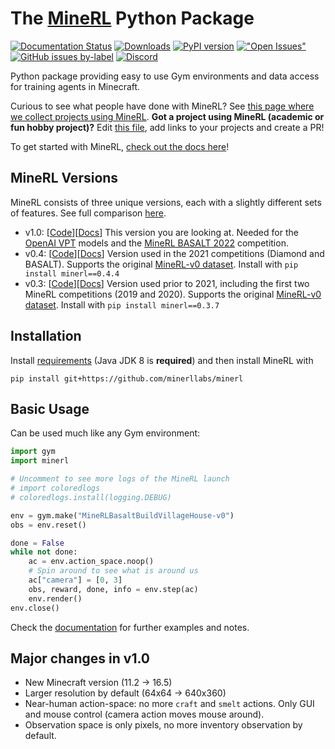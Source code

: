 # The [MineRL](http://minerl.io) Python Package

[![Documentation Status](https://readthedocs.org/projects/minerl/badge/?version=latest)](https://minerl.readthedocs.io/en/latest/?badge=latest)
[![Downloads](https://pepy.tech/badge/minerl)](https://pepy.tech/project/minerl)
[![PyPI version](https://badge.fury.io/py/minerl.svg)](https://badge.fury.io/py/minerl)
[!["Open Issues"](https://img.shields.io/github/issues-raw/minerllabs/minerl.svg)](https://github.com/minerllabs/minerl/issues)
[![GitHub issues by-label](https://img.shields.io/github/issues/minerllabs/minerl/bug.svg?color=red)](https://github.com/minerllabs/minerl/issues?utf8=%E2%9C%93&q=is%3Aissue+is%3Aopen+label%3Abug)
[![Discord](https://img.shields.io/discord/565639094860775436.svg?label=&logo=discord&logoColor=ffffff&color=7389D8&labelColor=6A7EC2)](https://discord.gg/BT9uegr)

Python package providing easy to use Gym environments and data access for training agents in Minecraft.

Curious to see what people have done with MineRL? See [this page where we collect projects using MineRL](https://minerl.readthedocs.io/en/latest/notes/useful-links.html). **Got a project using MineRL (academic or fun hobby project)?** Edit [this file](https://github.com/minerllabs/minerl/blob/dev/docs/source/notes/useful-links.rst), add links to your projects and create a PR!

To get started with MineRL, [check out the docs here](http://minerl.io/docs/)!

## MineRL Versions

MineRL consists of three unique versions, each with a slightly different sets of features. See full comparison [here](https://minerl.readthedocs.io/en/v1.0.0/notes/versions.html).

* v1.0: [[Code](https://github.com/minerllabs/minerl)][[Docs](https://minerl.readthedocs.io/en/latest/)]
  This version you are looking at. Needed for the [OpenAI VPT](https://github.com/openai/Video-Pre-Training) models and the [MineRL BASALT 2022](https://www.aicrowd.com/challenges/neurips-2022-minerl-basalt-competition) competition.
* v0.4: [[Code](https://github.com/minerllabs/minerl/tree/v0.4)][[Docs](https://minerl.readthedocs.io/en/v0.4.4/)]
  Version used in the 2021 competitions (Diamond and BASALT). Supports the original [MineRL-v0 dataset](https://arxiv.org/abs/1907.13440). Install with `pip install minerl==0.4.4`
* v0.3: [[Code](https://github.com/minerllabs/minerl/tree/pypi_0.3.7)][[Docs](https://minerl.readthedocs.io/en/v0.3.7/)]
  Version used prior to 2021, including the first two MineRL competitions (2019 and 2020). Supports the original [MineRL-v0 dataset](https://arxiv.org/abs/1907.13440). Install with `pip install minerl==0.3.7`

## Installation

Install [requirements](https://minerl.readthedocs.io/en/latest/tutorials/index.html) (Java JDK 8 is **required**) and then install MineRL with
```
pip install git+https://github.com/minerllabs/minerl
```

## Basic Usage

Can be used much like any Gym environment:

```python
import gym
import minerl

# Uncomment to see more logs of the MineRL launch
# import coloredlogs
# coloredlogs.install(logging.DEBUG)

env = gym.make("MineRLBasaltBuildVillageHouse-v0")
obs = env.reset()

done = False
while not done:
    ac = env.action_space.noop()
    # Spin around to see what is around us
    ac["camera"] = [0, 3]
    obs, reward, done, info = env.step(ac)
    env.render()
env.close()
```

Check the [documentation](https://minerl.readthedocs.io/en/latest) for further examples and notes.

## Major changes in v1.0

- New Minecraft version (11.2 -> 16.5)
- Larger resolution by default (64x64 -> 640x360)
- Near-human action-space: no more `craft` and `smelt` actions. Only GUI and mouse control (camera action moves mouse around).
- Observation space is only pixels, no more inventory observation by default.
